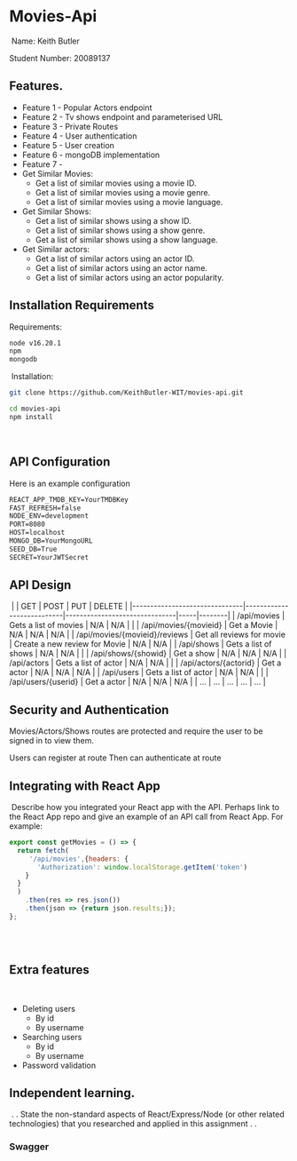 # Movies-Api

​
Name: Keith Butler

Student Number: 20089137
​

## Features.

- Feature 1 - Popular Actors endpoint
- Feature 2 - Tv shows endpoint and parameterised URL
- Feature 3 - Private Routes
- Feature 4 - User authentication
- Feature 5 - User creation
- Feature 6 - mongoDB implementation
- Feature 7 - 
- Get Similar Movies:
  - Get a list of similar movies using a movie ID.
  - Get a list of similar movies using a movie genre.
  - Get a list of similar movies using a movie language.
- Get Similar Shows:
  - Get a list of similar shows using a show ID.
  - Get a list of similar shows using a show genre.
  - Get a list of similar shows using a show language.
- Get Similar actors:
  - Get a list of similar actors using an actor ID.
  - Get a list of similar actors using an actor name.
  - Get a list of similar actors using an actor popularity.
    ​

## Installation Requirements

Requirements:
``` sh
node v16.20.1
npm
mongodb
```

​
Installation:
``` sh
git clone https://github.com/KeithButler-WIT/movies-api.git
```

``` sh
cd movies-api
npm install
```
​

## API Configuration

Here is an example configuration

```bat
REACT_APP_TMDB_KEY=YourTMDBKey
FAST_REFRESH=false
NODE_ENV=development
PORT=8080
HOST=localhost
MONGO_DB=YourMongoURL
SEED_DB=True
SECRET=YourJWTSecret
```


## API Design
​
|                               | GET                       | POST                          | PUT | DELETE |
|-------------------------------|---------------------------|-------------------------------|-----|--------|
| /api/movies                   | Gets a list of movies     | N/A                           | N/A |        |
| /api/movies/{movieid}         | Get a Movie               | N/A                           | N/A | N/A    |
| /api/movies/{movieid}/reviews | Get all reviews for movie | Create a new review for Movie | N/A | N/A    |
| /api/shows                    | Gets a list of shows      | N/A                           | N/A |        |
| /api/shows/{showid}           | Get a show                | N/A                           | N/A | N/A    |
| /api/actors                   | Gets a list of actor      | N/A                           | N/A |        |
| /api/actors/{actorid}         | Get a actor               | N/A                           | N/A | N/A    |
| /api/users                    | Gets a list of actor      | N/A                           | N/A |        |
| /api/users/{userid}           | Get a actor               | N/A                           | N/A | N/A    |
| ...                           | ...                       | ...                           | ... | ...    |


## Security and Authentication

Movies/Actors/Shows routes are protected and require the user to be signed in to view them.

Users can register at route 
Then can authenticate at route 
​

## Integrating with React App
​
Describe how you integrated your React app with the API. Perhaps link to the React App repo and give an example of an API call from React App. For example:
​

```Javascript
export const getMovies = () => {
  return fetch(
     '/api/movies',{headers: {
       'Authorization': window.localStorage.getItem('token')
    }
  }
  )
    .then(res => res.json())
    .then(json => {return json.results;});
};
​
```

​

## Extra features
​
- Deleting users
    - By id
    - By username
- Searching users
    - By id 
    - By username
- Password validation
​

## Independent learning.
​
. . State the non-standard aspects of React/Express/Node (or other related technologies) that you researched and applied in this assignment . .

### Swagger
